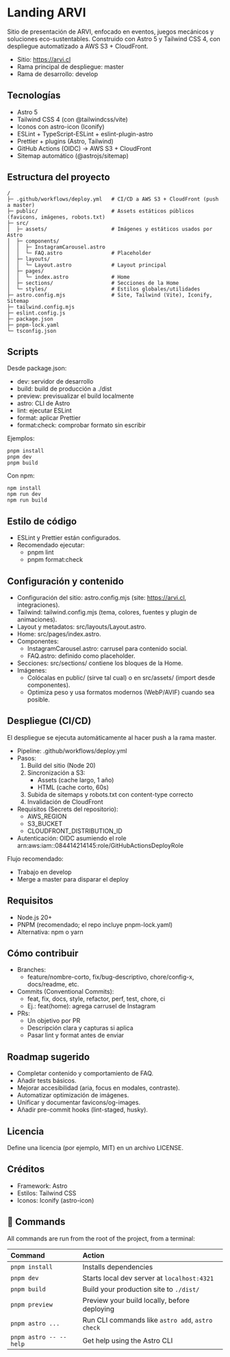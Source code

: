 # Landing ARVI

Sitio de presentación de ARVI, enfocado en eventos, juegos mecánicos y soluciones eco-sustentables. Construido con Astro 5 y Tailwind CSS 4, con despliegue automatizado a AWS S3 + CloudFront.

- Sitio: <https://arvi.cl>
- Rama principal de despliegue: master
- Rama de desarrollo: develop

## Tecnologías

- Astro 5
- Tailwind CSS 4 (con @tailwindcss/vite)
- Iconos con astro-icon (Iconify)
- ESLint + TypeScript-ESLint + eslint-plugin-astro
- Prettier + plugins (Astro, Tailwind)
- GitHub Actions (OIDC) → AWS S3 + CloudFront
- Sitemap automático (@astrojs/sitemap)

## Estructura del proyecto

```
/
├─ .github/workflows/deploy.yml   # CI/CD a AWS S3 + CloudFront (push a master)
├─ public/                        # Assets estáticos públicos (favicons, imágenes, robots.txt)
├─ src/
│  ├─ assets/                     # Imágenes y estáticos usados por Astro
│  ├─ components/
│  │  ├─ InstagramCarousel.astro
│  │  └─ FAQ.astro                # Placeholder
│  ├─ layouts/
│  │  └─ Layout.astro             # Layout principal
│  ├─ pages/
│  │  └─ index.astro              # Home
│  ├─ sections/                   # Secciones de la Home
│  └─ styles/                     # Estilos globales/utilidades
├─ astro.config.mjs               # Site, Tailwind (Vite), Iconify, Sitemap
├─ tailwind.config.mjs
├─ eslint.config.js
├─ package.json
├─ pnpm-lock.yaml
└─ tsconfig.json
```

## Scripts

Desde package.json:

- dev: servidor de desarrollo
- build: build de producción a ./dist
- preview: previsualizar el build localmente
- astro: CLI de Astro
- lint: ejecutar ESLint
- format: aplicar Prettier
- format:check: comprobar formato sin escribir

Ejemplos:

```
pnpm install
pnpm dev
pnpm build
```

Con npm:

```
npm install
npm run dev
npm run build
```

## Estilo de código

- ESLint y Prettier están configurados.
- Recomendado ejecutar:
  - pnpm lint
  - pnpm format:check

## Configuración y contenido

- Configuración del sitio: astro.config.mjs (site: <https://arvi.cl>, integraciones).
- Tailwind: tailwind.config.mjs (tema, colores, fuentes y plugin de animaciones).
- Layout y metadatos: src/layouts/Layout.astro.
- Home: src/pages/index.astro.
- Componentes:
  - InstagramCarousel.astro: carrusel para contenido social.
  - FAQ.astro: definido como placeholder.
- Secciones: src/sections/ contiene los bloques de la Home.
- Imágenes:
  - Colócalas en public/ (sirve tal cual) o en src/assets/ (import desde componentes).
  - Optimiza peso y usa formatos modernos (WebP/AVIF) cuando sea posible.

## Despliegue (CI/CD)

El despliegue se ejecuta automáticamente al hacer push a la rama master.

- Pipeline: .github/workflows/deploy.yml
- Pasos:
  1) Build del sitio (Node 20)
  2) Sincronización a S3:
     - Assets (cache largo, 1 año)
     - HTML (cache corto, 60s)
  3) Subida de sitemaps y robots.txt con content-type correcto
  4) Invalidación de CloudFront
- Requisitos (Secrets del repositorio):
  - AWS_REGION
  - S3_BUCKET
  - CLOUDFRONT_DISTRIBUTION_ID
- Autenticación: OIDC asumiendo el role arn:aws:iam::084414214145:role/GitHubActionsDeployRole

Flujo recomendado:

- Trabajo en develop
- Merge a master para disparar el deploy

## Requisitos

- Node.js 20+
- PNPM (recomendado; el repo incluye pnpm-lock.yaml)
- Alternativa: npm o yarn

## Cómo contribuir

- Branches:
  - feature/nombre-corto, fix/bug-descriptivo, chore/config-x, docs/readme, etc.
- Commits (Conventional Commits):
  - feat, fix, docs, style, refactor, perf, test, chore, ci
  - Ej.: feat(home): agrega carrusel de Instagram
- PRs:
  - Un objetivo por PR
  - Descripción clara y capturas si aplica
  - Pasar lint y format antes de enviar

## Roadmap sugerido

- Completar contenido y comportamiento de FAQ.
- Añadir tests básicos.
- Mejorar accesibilidad (aria, focus en modales, contraste).
- Automatizar optimización de imágenes.
- Unificar y documentar favicons/og-images.
- Añadir pre-commit hooks (lint-staged, husky).

## Licencia

Define una licencia (por ejemplo, MIT) en un archivo LICENSE.

## Créditos

- Framework: Astro
- Estilos: Tailwind CSS
- Iconos: Iconify (astro-icon)

## 🧞 Commands

All commands are run from the root of the project, from a terminal:

| Command                   | Action                                           |
| :------------------------ | :----------------------------------------------- |
| `pnpm install`             | Installs dependencies                            |
| `pnpm dev`             | Starts local dev server at `localhost:4321`      |
| `pnpm build`           | Build your production site to `./dist/`          |
| `pnpm preview`         | Preview your build locally, before deploying     |
| `pnpm astro ...`       | Run CLI commands like `astro add`, `astro check` |
| `pnpm astro -- --help` | Get help using the Astro CLI                     |

